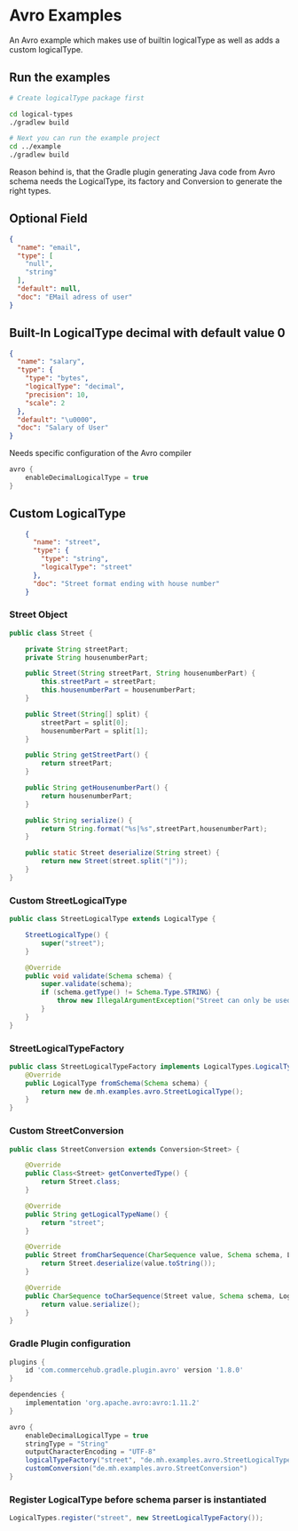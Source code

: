 # Avro Examples

An Avro example which makes use of builtin logicalType as well as adds a custom logicalType.

## Run the examples

```bash
# Create logicalType package first

cd logical-types
./gradlew build

# Next you can run the example project
cd ../example
./gradlew build
```

Reason behind is, that the Gradle plugin generating Java code from Avro schema needs the LogicalType, its factory and Conversion to generate the right types.

## Optional Field

```json
{
  "name": "email",
  "type": [
    "null",
    "string"
  ],
  "default": null,
  "doc": "EMail adress of user"
}
```

## Built-In LogicalType decimal with default value 0

```json
{
  "name": "salary",
  "type": {
    "type": "bytes",
    "logicalType": "decimal",
    "precision": 10,
    "scale": 2
  },
  "default": "\u0000",
  "doc": "Salary of User"
}
```

Needs specific configuration of the Avro compiler

```groovy
avro {
    enableDecimalLogicalType = true
}
```

## Custom LogicalType

```json
    {
      "name": "street",
      "type": {
        "type": "string",
        "logicalType": "street"
      },
      "doc": "Street format ending with house number"
    }
```

### Street Object

```java
public class Street {

    private String streetPart;
    private String housenumberPart;

    public Street(String streetPart, String housenumberPart) {
        this.streetPart = streetPart;
        this.housenumberPart = housenumberPart;
    }

    public Street(String[] split) {
        streetPart = split[0];
        housenumberPart = split[1];
    }

    public String getStreetPart() {
        return streetPart;
    }

    public String getHousenumberPart() {
        return housenumberPart;
    }

    public String serialize() {
        return String.format("%s|%s",streetPart,housenumberPart);
    }

    public static Street deserialize(String street) {
        return new Street(street.split("|"));
    }
}
```


### Custom StreetLogicalType

```java
public class StreetLogicalType extends LogicalType {

    StreetLogicalType() {
        super("street");
    }

    @Override
    public void validate(Schema schema) {
        super.validate(schema);
        if (schema.getType() != Schema.Type.STRING) {
            throw new IllegalArgumentException("Street can only be used with an underlying string type");
        }
    }
}
```

### StreetLogicalTypeFactory

```java
public class StreetLogicalTypeFactory implements LogicalTypes.LogicalTypeFactory {
    @Override
    public LogicalType fromSchema(Schema schema) {
        return new de.mh.examples.avro.StreetLogicalType();
    }
}
```

### Custom StreetConversion

```java
public class StreetConversion extends Conversion<Street> {

    @Override
    public Class<Street> getConvertedType() {
        return Street.class;
    }

    @Override
    public String getLogicalTypeName() {
        return "street";
    }

    @Override
    public Street fromCharSequence(CharSequence value, Schema schema, LogicalType type) {
        return Street.deserialize(value.toString());
    }

    @Override
    public CharSequence toCharSequence(Street value, Schema schema, LogicalType type) {
        return value.serialize();
    }
}
```

### Gradle Plugin configuration


```groovy
plugins {
    id 'com.commercehub.gradle.plugin.avro' version '1.8.0'
}

dependencies {
    implementation 'org.apache.avro:avro:1.11.2'
}

avro {
    enableDecimalLogicalType = true
    stringType = "String"
    outputCharacterEncoding = "UTF-8"
    logicalTypeFactory("street", "de.mh.examples.avro.StreetLogicalTypeFactory")
    customConversion("de.mh.examples.avro.StreetConversion")
}
```

### Register LogicalType before schema parser is instantiated

```java
LogicalTypes.register("street", new StreetLogicalTypeFactory());
```

